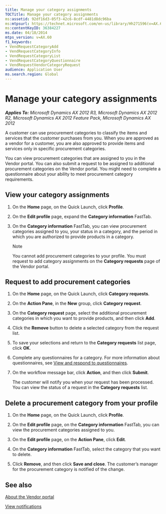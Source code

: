 ```yaml
---
title: Manage your category assignments
TOCTitle: Manage your category assignments
ms:assetid: 92df16d3-05f3-42c6-8cdf-4481d8dc96ba
ms:mtpsurl: https://technet.microsoft.com/en-us/library/Hh271596(v=AX.60)
ms:contentKeyID: 36384227
ms.date: 04/18/2014
mtps_version: v=AX.60
f1_keywords:
- VendRequestCategoryAdd
- VendRequestCategoryInfo
- VendRequestCategoryList
- VendRequestCategoryQuestionnaire
- VendRequestVendorCategoryRequest
audience: Application User
ms.search.region: Global
---
```


# Manage your category assignments 


_**Applies To:** Microsoft Dynamics AX 2012 R3, Microsoft Dynamics AX 2012 R2, Microsoft Dynamics AX 2012 Feature Pack, Microsoft Dynamics AX 2012_

A customer can use procurement categories to classify the items and services that the customer purchases from you. When you are approved as a vendor for a customer, you are also approved to provide items and services only in specific procurement categories.

You can view procurement categories that are assigned to you in the Vendor portal. You can also submit a request to be assigned to additional procurement categories on the Vendor portal. You might need to complete a questionnaire about your ability to meet procurement category requirements.

## View your category assignments

1.  On the **Home** page, on the Quick Launch, click **Profile**.

2.  On the **Edit profile** page, expand the **Category information** FastTab.

3.  On the **Category information** FastTab, you can view procurement categories assigned to you, your status in a category, and the period in which you are authorized to provide products in a category.
    

    > [!NOTE]
    > <P>You cannot add procurement categories to your profile. You must request to add category assignments on the <STRONG>Category requests</STRONG> page of the Vendor portal.</P>



## Request to add procurement categories

1.  On the **Home** page, on the Quick Launch, click **Category requests**.

2.  On the **Action Pane**, in the **New** group, click **Category request**.

3.  On the **Category request** page, select the additional procurement categories in which you want to provide products, and then click **Add**.

4.  Click the **Remove** button to delete a selected category from the request list.

5.  To save your selections and return to the **Category requests** list page, click **OK**.

6.  Complete any questionnaires for a category. For more information about questionnaires, see [View and respond to questionnaires](view-and-respond-to-questionnaires.md).

7.  On the workflow message bar, click **Action**, and then click **Submit**.
    
    The customer will notify you when your request has been processed. You can view the status of a request in the **Category requests** list.

## Delete a procurement category from your profile

1.  On the **Home** page, on the Quick Launch, click **Profile**.

2.  On the **Edit profile** page, on the **Category information** FastTab, you can view the procurement categories assigned to you.

3.  On the **Edit profile** page, on the **Action Pane**, click **Edit**.

4.  On the **Category information** FastTab, select the category that you want to delete.

5.  Click **Remove**, and then click **Save and close**. The customer’s manager for the procurement category is notified of the change.

## See also

[About the Vendor portal](about-the-vendor-portal.md)

[View notifications](view-notifications.md)

  


